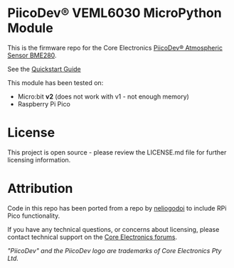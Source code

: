 # PiicoDev® VEML6030 MicroPython Module

This is the firmware repo for the Core Electronics [PiicoDev® Atmospheric Sensor BME280](https://core-electronics.com.au/catalog/product/view/sku/CE07503).

See the [Quickstart Guide](https://core-electronics.com.au/tutorials/piicodev-atmospheric-sensor-bme280-quickstart-guide-for-rpi-pico.html)

This module has been tested on:
 - Micro:bit **v2** (does not work with v1 - not enough memory)
 - Raspberry Pi Pico


# License
This project is open source - please review the LICENSE.md file for further licensing information.

# Attribution
Code in this repo has been ported from a repo by [neliogodoi](https://github.com/neliogodoi/MicroPython-BME280/blob/master/bme280.py) to include RPi Pico functionality.

If you have any technical questions, or concerns about licensing, please contact technical support on the [Core Electronics forums](https://forum.core-electronics.com.au/).

*\"PiicoDev\" and the PiicoDev logo are trademarks of Core Electronics Pty Ltd.*
